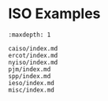 # ISO Examples

```{toctree}
:maxdepth: 1

caiso/index.md
ercot/index.md
nyiso/index.md
pjm/index.md
spp/index.md
ieso/index.md
misc/index.md
```

```{toctree}
